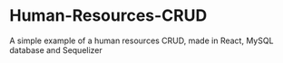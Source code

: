 # Human-Resources-CRUD
A simple example of a human resources CRUD, made in React, MySQL database and Sequelizer
